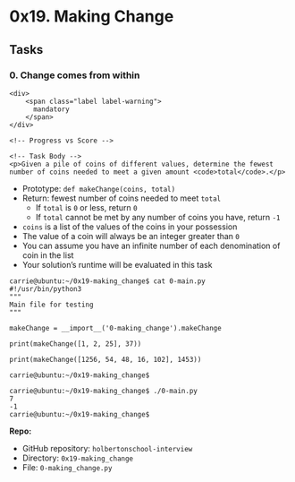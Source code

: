 <h1 class="gap">0x19. Making Change</h1>

<h2 class="gap">Tasks</h2>

<div data-role="task3726" data-position="1">
        <div class="panel panel-default task-card " id="task-3726">
  <span id="user_id" data-id="1283"></span>

  <div class="panel-heading">
    <h3 class="panel-title">
      0. Change comes from within
    </h3>

    <div>
        <span class="label label-warning">
          mandatory
        </span>
    </div>
  </div>

  <div class="panel-body">
    <span id="user_id" data-id="1283"></span>

    

    <!-- Progress vs Score -->

    <!-- Task Body -->
    <p>Given a pile of coins of different values, determine the fewest number of coins needed to meet a given amount <code>total</code>.</p>

<ul>
<li>Prototype: <code>def makeChange(coins, total)</code></li>
<li>Return: fewest number of coins needed to meet <code>total</code>

<ul>
<li>If <code>total</code> is <code>0</code> or less, return <code>0</code></li>
<li>If <code>total</code> cannot be met by any number of coins you have, return <code>-1</code></li>
</ul></li>
<li><code>coins</code> is a list of the values of the coins in your possession</li>
<li>The value of a coin will always be an integer greater than <code>0</code></li>
<li>You can assume you have an infinite number of each denomination of coin in the list</li>
<li>Your solution’s runtime will be evaluated in this task</li>
</ul>

<pre><code>carrie@ubuntu:~/0x19-making_change$ cat 0-main.py
#!/usr/bin/python3
"""
Main file for testing
"""

makeChange = __import__('0-making_change').makeChange

print(makeChange([1, 2, 25], 37))

print(makeChange([1256, 54, 48, 16, 102], 1453))

carrie@ubuntu:~/0x19-making_change$
</code></pre>

<pre><code>carrie@ubuntu:~/0x19-making_change$ ./0-main.py
7
-1
carrie@ubuntu:~/0x19-making_change$
</code></pre>

  </div>

<div class="list-group">
<!-- Task URLs -->

<!-- Github information -->
<div class="list-group-item">
<p><strong>Repo:</strong></p>
<ul>
    <li>GitHub repository: <code>holbertonschool-interview</code></li>
    <li>Directory: <code>0x19-making_change</code></li>
    <li>File: <code>0-making_change.py</code></li>
</ul>
</div>
</div>

  <div class="panel-footer">

</div>      
</div>
</div>
</div>
</div>

</div>
